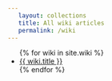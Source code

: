 ```yaml
---
   layout: collections
   title: All wiki articles
   permalink: /wiki
---
```


<ul class="collections_list">
   {% for wiki in site.wiki %}
      <li>
         <a href="{{ wiki.url }}">{{ wiki.title }}</a>
      </li>
   {% endfor %}
</ul>
